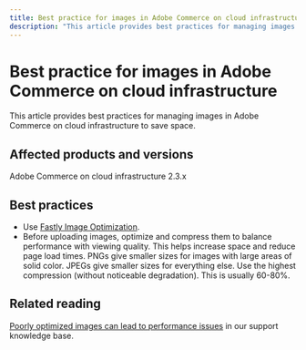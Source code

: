 ```yaml
---
title: Best practice for images in Adobe Commerce on cloud infrastructure
description: "This article provides best practices for managing images in Adobe Commerce on cloud infrastructure to save space."
---
```


# Best practice for images in Adobe Commerce on cloud infrastructure

This article provides best practices for managing images in Adobe Commerce on cloud infrastructure to save space.

## Affected products and versions

Adobe Commerce on cloud infrastructure 2.3.x

## Best practices

* Use [Fastly Image Optimization](https://devdocs.magento.com/guides/v2.3/cloud/cdn/fastly-image-optimization.html).
* Before uploading images, optimize and compress them to balance performance with viewing quality. This helps increase space and reduce page load times. PNGs give smaller sizes for images with large areas of solid color. JPEGs give smaller sizes for everything else. Use the highest compression (without noticeable degradation). This is usually 60-80%.

## Related reading

[Poorly optimized images can lead to performance issues](https://support.magento.com/hc/en-us/articles/360034626052) in our support knowledge base.